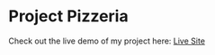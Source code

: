 # Project Pizzeria

Check out the live demo of my project here: [Live Site](https://replit.com/@saif-aldir/project-pizzeria)
